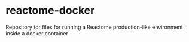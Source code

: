 # reactome-docker
Repository for files for running a Reactome production-like environment inside a docker container
